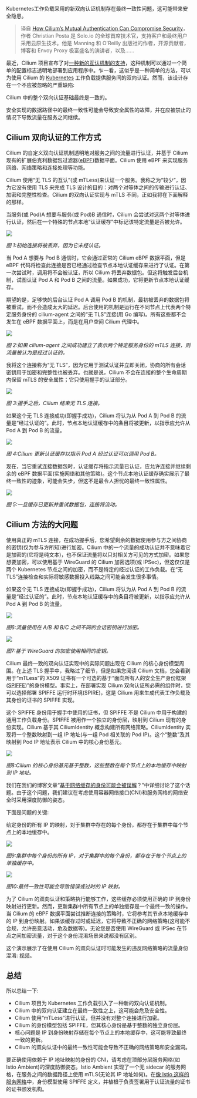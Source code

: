 <!--
title: Cilium双向认证可能带来安全隐患
cover: https://cdn.thenewstack.io/media/2023/11/de3dd6d2-mutual-authentication-1024x683.jpg
-->

Kubernetes工作负载采用的新双向认证机制存在最终一致性问题，这可能带来安全隐患。

> 译自 [How Cilium’s Mutual Authentication Can Compromise Security](https://thenewstack.io/how-ciliums-mutual-authentication-can-compromise-security/)，作者 Christian Posta 是 Solo.io 的全球首席技术官，支持客户和最终用户采用云原生技术。他是 Manning 和 O'Reilly 出版社的作者，开源贡献者，博客和 Envoy Proxy 极富盛名的演讲者，以及......

最近，Cilium 项目宣布了对[一种新的互认机制的支持](https://docs.cilium.io/en/latest/network/servicemesh/mutual-authentication/mutual-authentication/)，这种机制可以通过一个简单的配置标志透明地部署到应用程序中。乍一看，这似乎是一种简单的方法，可以为使用 Cilium 的 [Kubernetes](https://thenewstack.io/kubernetes/) 工作负载提供服务间的双向认证。然而，该设计存在一个不应被忽略的严重缺陷:

Cilium 中的整个双向认证基础最终是一致的。

安全实现的数据路径中的最终一致性可能会导致安全属性的故障，并在应被禁止的情况下导致流量在服务之间继续。

## Cilium 双向认证的工作方式

Cilium 的自定义双向认证机制透明地对服务之间的流量进行认证，并基于 Cilium 现有的扩展伯克利数据包过滤器([eBPF](https://thenewstack.io/ebpf-offers-a-new-way-to-secure-cloud-native-systems/))数据平面。Cilium 使用 eBPF 来实现服务网络、网络策略和连接处理等功能。

Cilium 使用“无 TLS 的互认”(或 mTLess)来认证一个服务。我称之为“较少”，因为它没有使用 TLS 来完成 TLS 设计的目的：对两个对等体之间的传输进行认证、加密和完整性检查。Cilium 的双向认证实现与 mTLS 不同，正如我将在下面解释的那样。

当服务(或 Pod)A 想要与服务(或 Pod)B 通信时，Cilium 会尝试对这两个对等体进行认证，然后在一个特殊的节点本地“认证缓存”中标记该特定流量是否被允许。

![](https://cdn.thenewstack.io/media/2023/11/62c230c4-initial-connection-dropped_1.png)

*图 1:初始连接将被丢弃，因为它未经认证。*

当 Pod A 想要与 Pod B 通信时，它会通过正常的 Cilium eBPF 数据平面，但是 eBPF 代码将检查此连接是否已经通过检查节点本地认证缓存来进行了认证。在第一次尝试时，调用将不会被认证，所以 Cilium 将丢弃数据包。但这将触发后台机制，试图认证 Pod A 和 Pod B 之间的流量。如果成功，它将更新节点本地认证缓存。

期望的是，足够快的后台认证 Pod A 调用 Pod B 的机制，最初被丢弃的数据包将被重试，而不会造成太大的延迟。后台使用的机制是运行在不同节点上代表两个特定服务身份的 cilium-agent 之间的“无 TLS”连接(用 Go 编写)。所有这些都不会发生在 eBPF 数据平面上，而是在用户空间 Cilium 代理中。

![](https://cdn.thenewstack.io/media/2023/11/62c230c4-initial-connection-dropped_1.png)

*图 2:如果 cilium-agent 之间成功建立了表示两个特定服务身份的 mTLS 连接，则流量被认为是经过认证的。*

我将这个连接称为“无 TLS”，因为它用于测试认证并立即关闭，协商的所有会话密钥用于加密和完整性也被丢弃。也就是说，Cilium 不会在连接的整个生命周期内保留 mTLS 的安全属性；它只使用握手的认证部分。

![](https://cdn.thenewstack.io/media/2023/11/991c4115-lacky-connection-ends_3.png)

*图 3:握手之后，Cilium 结束无 TLS 连接。*

如果这个无 TLS 连接成功(即握手成功)，Cilium 将认为从 Pod A 到 Pod B 的流量是“经过认证的”。此时，节点本地认证缓存中的条目将被更新，以指示应允许从 Pod A 到 Pod B 的流量。

![](https://cdn.thenewstack.io/media/2023/11/792b9e31-auth-cache-updated_4.png)

*图 4:Cilium 更新认证缓存以指示 Pod A 经过认证可以调用 Pod B。*

现在，当它重试连接数据包时，认证缓存将指示流量已认证，应允许连接并继续剩余的 eBPF 数据平面(实施网络和其他策略)。这个节点本地认证缓存确实展示了最终一致性的迹象，可能会失步，但这不是最令人担忧的最终一致性属性。

![](https://cdn.thenewstack.io/media/2023/11/cbc146ff-connection-flows_5.png)

*图 5:一旦缓存已更新并重试数据包，连接将流动。*

## Cilium 方法的大问题

使用真正的 mTLS 连接，在成功握手后，您希望剩余的数据使用参与方之间协商的密钥(仅为参与方所知)进行加密。Cilium 中的一个流量的成功认证并不意味着它是加密的(它将是纯文本)，也不保证流量将以只对相关方可见的方式加密。如果您想要加密，可以使用基于 WireGuard 的 Cilium 加密选项(或 IPSec)，但这仅仅是两个 Kubernetes 节点之间的加密，而不是特定的经过认证的工作负载。在“无 TLS”连接检查和实际将敏感数据投入线路之间可能会发生很多事情。

如果这个无 TLS 连接成功(即握手成功)，Cilium 将认为从 Pod A 到 Pod B 的流量是“经过认证的”。此时，节点本地认证缓存中的条目将被更新，以指示应允许从 Pod A 到 Pod B 的流量。

![](https://cdn.thenewstack.io/media/2023/11/8aacad10-different-session-keys_6.png)

*图6:流量使用在 A/B 和 B/C 之间不同的会话密钥进行加密。*

![](https://cdn.thenewstack.io/media/2023/11/ea61c30c-wireguard-encrypted_7.png)

*图7:基于 WireGuard 的加密使用相同的密钥。*

Cilium 最终一致的双向认证实现中的实际问题出现在 Cilium 的核心身份模型周围。在上述 TLS 握手中，我略过了细节，但是如果您阅读 Cilium 文档，您会看到用于“mTLess”的 X509 证书有一个可选的基于“面向所有人的安全生产身份框架([SPIFFE](https://thenewstack.io/the-rise-of-workload-identity-in-cloud-native-with-spiffe-spire/))”的身份模型。事实上，在部署实现 Cilium 双向认证所必需的组件时，您可以选择部署 SPIFFE 运行时环境(SPIRE)，这是 Cilium 用来生成代表工作负载及其身份的证书的 SPIFFE 实现。

这个 SPIFFE 身份用于握手中使用的证书，但 SPIFFE 不是 Cilium 中用于构建的通用工作负载身份。SPIFFE 被用作一个独立的身份层，映射到 Cilium 现有的身份实现。Cilium 基于其 CiliumIdentity 概念构建所有网络策略。CiliumIdentity 实现将一个整数映射到一组 IP 地址(与一组 Pod 相关联的 Pod IP)。这个“整数”及其映射到 Pod IP 地址表示 Cilium 中的核心身份基元。

![](https://cdn.thenewstack.io/media/2023/11/ae733df8-core-identity-integers_8.png)

*图8:Cilium 的核心身份基元基于整数，这些整数在每个节点上的本地缓存中映射到 IP 地址。*

我们在我们的博客文章“[基于网络缓存的身份可能会被误解](https://www.solo.io/blog/could-network-cache-based-identity-be-mistaken/)？”中详细讨论了这个话题。由于这个问题，我们建议在考虑使用容器网络接口(CNI)和服务网格的网络安全时采用深度防御的姿态。

下面是问题的关键:

给定身份的所有 IP 的映射，对于集群中存在的每个身份，都存在于集群中每个节点上的本地缓存中。

![](https://cdn.thenewstack.io/media/2023/11/e57a167b-ips-in-separate-cache_9.png)

*图9:集群中每个身份的所有 IP，对于集群中的每个身份，都存在于每个节点上的单独缓存中。*

![](https://cdn.thenewstack.io/media/2023/11/8c87d70a-eventual-consistency_10.png)

*图10:最终一致性可能会导致错误或过时的 IP 映射。*

为了 Cilium 的双向认证和策略执行能够工作，这些缓存必须使用正确的 IP 到身份映射进行更新。然而，更新集群中所有节点上的单独缓存是一个最终一致的操作。当 Cilium 的 eBPF 数据平面尝试推断连接的策略时，它将参考其节点本地缓存中的 IP 到身份映射。如果该缓存过时或延迟，它将导致不正确的网络策略(这可能不合规，允许恶意活动，危及数据等)。无论您是否使用 WireGuard 或 IPSec 在节点之间加密流量，对于这个身份混淆场景来说都没有区别。

这个演示展示了在使用 Cilium 的双向认证时可能发生的违反网络策略的流量身份混淆: [视频](https://youtu.be/RpvkxfiwYFI)。

## 总结

所以总结一下:

- Cilium 项目为 Kubernetes 工作负载引入了一种新的双向认证机制。
- Cilium 中的双向认证建立在最终一致性之上，这可能会危及安全性。
- Cilium 使用“mTLess”进行认证，但并没有对整个连接进行加密。
- Cilium 的身份模型包括 SPIFFE，但其核心身份是基于整数的独立身份层。
- 核心问题是 IP 到身份映射存储在每个节点上的本地缓存中，这可能导致最终一致的更新。
- Cilium 的双向认证中的最终一致性可能会导致不正确的网络策略和安全漏洞。

要正确使用依赖于 IP 地址映射的身份的 CNI，请考虑在顶部分层服务网格(如 Istio Ambient)的深度防御姿态。Istio Ambient 实现了一个无 sidecar 的服务网格，在服务之间的数据路径上使用 mTLS(无论其 IP 地址如何)。在[像 Istio 这样的服务网格](https://thenewstack.io/solo-io-istio-is-winning-the-service-mesh-war/)中，身份模型使用 SPIFFE 定义，并植根于负责签署用于认证流量的证书的证书颁发机构。

